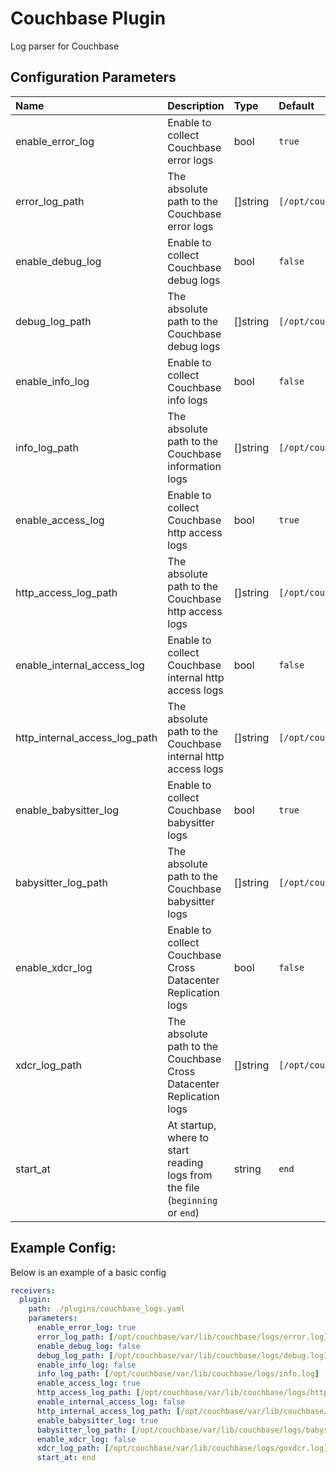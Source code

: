 # Couchbase Plugin

Log parser for Couchbase

## Configuration Parameters

| Name | Description | Type | Default | Required | Values |
|:-- |:-- |:-- |:-- |:-- |:-- |
| enable_error_log | Enable to collect Couchbase error logs | bool | `true` | false |  |
| error_log_path | The absolute path to the Couchbase error logs | []string | `[/opt/couchbase/var/lib/couchbase/logs/error.log]` | false |  |
| enable_debug_log | Enable to collect Couchbase debug logs | bool | `false` | false |  |
| debug_log_path | The absolute path to the Couchbase debug logs | []string | `[/opt/couchbase/var/lib/couchbase/logs/debug.log]` | false |  |
| enable_info_log | Enable to collect Couchbase info logs | bool | `false` | false |  |
| info_log_path | The absolute path to the Couchbase information logs | []string | `[/opt/couchbase/var/lib/couchbase/logs/info.log]` | false |  |
| enable_access_log | Enable to collect Couchbase http access logs | bool | `true` | false |  |
| http_access_log_path | The absolute path to the Couchbase http access logs | []string | `[/opt/couchbase/var/lib/couchbase/logs/http_access.log]` | false |  |
| enable_internal_access_log | Enable to collect Couchbase internal http access logs | bool | `false` | false |  |
| http_internal_access_log_path | The absolute path to the Couchbase internal http access logs | []string | `[/opt/couchbase/var/lib/couchbase/logs/http_access_internal.log]` | false |  |
| enable_babysitter_log | Enable to collect Couchbase babysitter logs | bool | `true` | false |  |
| babysitter_log_path | The absolute path to the Couchbase babysitter logs | []string | `[/opt/couchbase/var/lib/couchbase/logs/babysitter.log]` | false |  |
| enable_xdcr_log | Enable to collect Couchbase Cross Datacenter Replication logs | bool | `false` | false |  |
| xdcr_log_path | The absolute path to the Couchbase Cross Datacenter Replication logs | []string | `[/opt/couchbase/var/lib/couchbase/logs/goxdcr.log]` | false |  |
| start_at | At startup, where to start reading logs from the file (`beginning` or `end`) | string | `end` | false | `beginning`, `end` |

## Example Config:

Below is an example of a basic config

```yaml
receivers:
  plugin:
    path: ./plugins/couchbase_logs.yaml
    parameters:
      enable_error_log: true
      error_log_path: [/opt/couchbase/var/lib/couchbase/logs/error.log]
      enable_debug_log: false
      debug_log_path: [/opt/couchbase/var/lib/couchbase/logs/debug.log]
      enable_info_log: false
      info_log_path: [/opt/couchbase/var/lib/couchbase/logs/info.log]
      enable_access_log: true
      http_access_log_path: [/opt/couchbase/var/lib/couchbase/logs/http_access.log]
      enable_internal_access_log: false
      http_internal_access_log_path: [/opt/couchbase/var/lib/couchbase/logs/http_access_internal.log]
      enable_babysitter_log: true
      babysitter_log_path: [/opt/couchbase/var/lib/couchbase/logs/babysitter.log]
      enable_xdcr_log: false
      xdcr_log_path: [/opt/couchbase/var/lib/couchbase/logs/goxdcr.log]
      start_at: end
```
